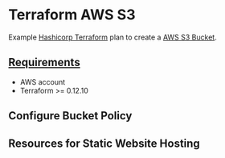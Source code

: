 # Terraform AWS S3

Example [Hashicorp Terraform](https://www.terraform.io/) plan to create a [AWS S3 Bucket](https://aws.amazon.com/s3).

## [Requirements](#requirements)

* AWS account
* Terraform >= 0.12.10

## Configure Bucket Policy

## Resources for Static Website Hosting

